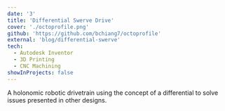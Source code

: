 ```yaml
---
date: '3'
title: 'Differential Swerve Drive'
cover: './octoprofile.png'
github: 'https://github.com/bchiang7/octoprofile'
external: 'blog/differential-swerve'
tech:
  - Autodesk Inventor
  - 3D Printing
  - CNC Machining
showInProjects: false
---
```


A holonomic robotic drivetrain using the concept of a differential to solve issues presented in other designs.
